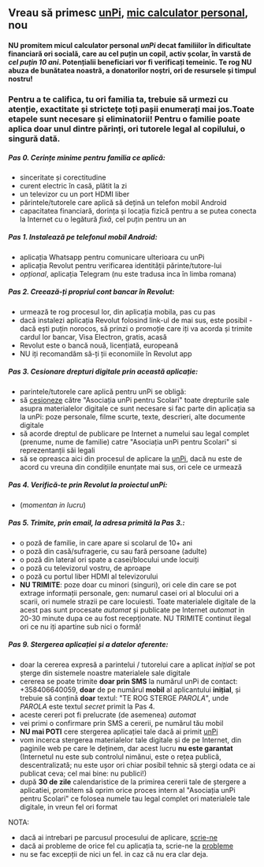 ## Vreau să primesc [unPi](https://www.unpi.ro/), [mic calculator personal](http://pc.unpi.ro/), nou

#### NU **promitem** micul calculator personal _unPi_ decat familiilor în dificultate financiară ori socială, care au cel puțin un copil, **activ școlar**, în varstă de _cel puțin 10 ani_. Potențialii beneficiari vor fi verificați temeinic. Te rog NU abuza de bunătatea noastră, a donatorilor noștri, ori de resursele și timpul nostru!

### Pentru a te califica, tu ori familia ta, trebuie să urmezi cu atenție, exactitate și strictețe **toți** pașii enumerați mai jos.**Toate** etapele sunt necesare și eliminatorii! Pentru o familie poate aplica doar unul dintre părinți, ori tutorele legal al copilului, o singură dată.

##### Pas 0. Cerințe minime pentru familia ce aplică:
- sinceritate și corectitudine
- curent electric în casă, plătit la zi
- un televizor cu un port HDMI liber
- părintele/tutorele care aplică să dețină un telefon mobil Android
- capacitatea financiară, dorința și locația fizică pentru a se putea conecta la Internet cu o legătură _fixă_, cel puțin pentru un an

##### Pas 1. Instalează pe telefonul mobil Android:
- aplicația Whatsapp pentru comunicare ulterioara cu unPi
- aplicația Revolut pentru verificarea identității părinte/tutore-lui
- _opțional_, aplicația Telegram (nu este tradusa inca în limba romana)

##### Pas 2. Creează-ți propriul cont bancar în Revolut:
- urmează te rog procesul lor, din aplicația mobila, pas cu pas
- dacă instalezi aplicația Revolut folosind link-ul de mai sus, este posibil - dacă ești puțin norocos, să prinzi o promoție care iți va acorda și trimite cardul lor bancar, Visa Electron, gratis, acasă
- Revolut este o bancă nouă, licențiată, europeană
- NU iți recomandăm să-ți ții economiile în Revolut app

##### Pas 3. Cesionare drepturi digitale prin această aplicație:
- parintele/tutorele care aplică pentru unPi se obligă:
- să [cesioneze](https://dexonline.ro/definitie/cesiona) către "Asociația unPi pentru Scolari" toate drepturile sale asupra materialelor digitale ce sunt necesare si fac parte din aplicația sa la unPi: poze personale, filme scurte, texte, descrieri, alte documente digitale
- să acorde dreptul de publicare pe Internet a numelui sau legal complet (prenume, nume de familie) catre "Asociația unPi pentru Scolari" si reprezentanții săi legali
- să se opreasca aici din procesul de aplicare la [unPi](https://www.unpi.ro/), dacă nu este de acord cu vreuna din condițiile enunțate mai sus, ori cele ce urmează

##### Pas 4. Verifică-te prin Revolut la proiectul unPi:
- (_momentan in lucru_)

##### Pas 5. Trimite, prin email, la adresa primită la Pas 3.:
- o poză de familie, in care apare si scolarul de 10+ ani
- o poză din casă/sufragerie, cu sau fară persoane (adulte)
- o poză din lateral ori spate a casei/blocului unde locuiți
- o poză cu televizorul vostru, de aproape
- o poză cu portul liber HDMI al televizorului
- **NU TRIMITE**: poze doar cu minori (singuri), ori cele din care se pot extrage informații personale, gen: numarul casei ori al blocului ori a scarii, ori numele strazii pe care locuiesti. Toate materialele digitale de la acest pas sunt procesate _automat_ și publicate pe Internet _automat_ in 20-30 minute dupa ce au fost recepționate. NU TRIMITE continut ilegal ori ce nu iți apartine sub nici o formă!

##### Pas 9. Stergerea aplicației și a datelor aferente:
- doar la cererea expresă a parintelui / tutorelui care a aplicat _inițial_ se pot șterge din sistemele noastre materialele sale digitale
- cererea se poate trimite **doar prin SMS** la numărul unPi de contact: +358406640059, **doar** de pe numărul **mobil** al aplicantului **inițial**, și trebuie să conțină **doar** textul: "TE ROG STERGE _PAROLA_", unde _PAROLA_ este textul _secret_ primit la Pas 4.
- aceste cereri pot fi prelucrate (de asemenea) _automat_
- vei primi o confirmare prin SMS a cererii, pe numărul tău mobil
- **NU mai POTI** cere stergerea aplicației tale dacă ai primit [unPi](http://pc.unpi.ro/)
- vom incerca stergerea materialelor tale digitale și de pe Internet, din paginile web pe care le deținem, dar acest lucru **nu este garantat** (Internetul nu este sub controlul nimănui, este o rețea publică, descentralizată; nu este ușor ori chiar posibil tehnic să ștergi odata ce ai publicat ceva; cel mai bine: nu publici!)
- după **30 de zile** calendaristice de la primirea cererii tale de ștergere a aplicatiei, promitem să oprim orice proces intern al "Asociația unPi pentru Scolari" ce folosea numele tau legal complet ori materialele tale digitale, in vreun fel ori format

NOTA:
- dacă ai intrebari pe parcusul procesului de aplicare, [scrie-ne](mailto:intrebari@unpi.ro)
- dacă ai probleme de orice fel cu aplicația ta, scrie-ne la [probleme](mailto:probleme@unpi.ro)
- nu se fac excepții de nici un fel. in caz că nu era clar deja.
